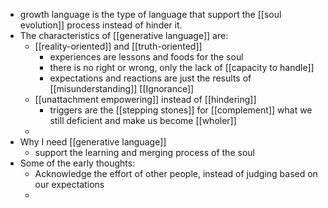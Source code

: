 - growth language is the type of language that support the [[soul evolution]] process instead of hinder it.
- The characteristics of [[generative language]] are:
    -  [[reality-oriented]] and [[truth-oriented]]
        - experiences are lessons and foods for the soul
        - there is no right or wrong, only the lack of [[capacity to handle]]
        - expectations and reactions are just the results of [[misunderstanding]] [[Ignorance]]
    - [[unattachment empowering]] instead of [[hindering]]
        - triggers are the [[stepping stones]] for [[complement]] what we still deficient and make us become [[wholer]]
    - 
- Why I need [[generative language]]
    - support the learning and merging process of the soul
- Some of the early thoughts:
    - Acknowledge the effort of other people, instead of judging based on our expectations
    -  
